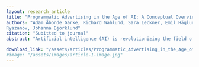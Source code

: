 ```yaml
---
layout: research_article
title: "Programmatic Advertising in the Age of AI: A Conceptual Overview and Strategic Recommendations"
authors: "Adam Åbonde Garke, Richard Wahlund, Sara Leckner, Emil Häglund, Jingwen Cai, Igor
Ryazanov, Johanna Björklund"
citation: "Subitted to journal"
abstract: "Artificial intelligence (AI) is revolutionizing the field of programmatic digital marketing. This article provides a forward-looking perspective on AI in advertising and offers a conceptual framework for developing effective marketing strategies. We explore key developments in the industry: the progression from personalized to contextual targeting, and the increased reliance on AI-based automation. Additionally, the article identifies three critical factors – results, resources, and rectitude – that influence the choice of strategies for online advertisers. Our findings suggest that while AI might multiply the effectiveness of programmatic advertising campaigns, it comes with important tradeoffs that must be taken into account. By synthesizing literature from digital advertising, computer science, and media studies, we offer an improved understanding of the evolving programmatic advertising ecosystem and distill this into practical advice for advertisers."

download_link: "/assets/articles/Programmatic_Advertising_in_the_Age_of_AI.pdf"
#image: "/assets/images/article-1-image.jpg"
---
```

